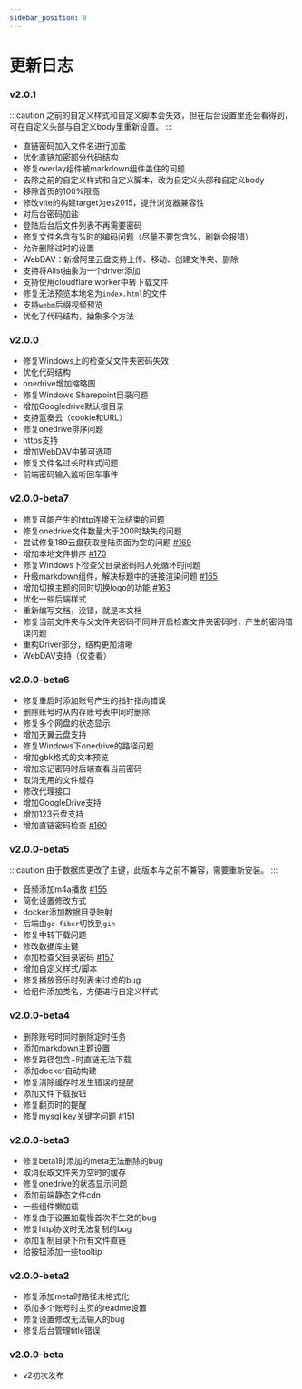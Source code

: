 ```yaml
---
sidebar_position: 8
---
```


# 更新日志

### v2.0.1
:::caution
之前的自定义样式和自定义脚本会失效，但在后台设置里还会看得到，可在自定义头部与自定义body里重新设置。
:::
- 直链密码加入文件名进行加盐
- 优化直链加密部分代码结构
- 修复overlay组件被markdown组件盖住的问题
- 去除之前的自定义样式和自定义脚本，改为自定义头部和自定义body
- 移除首页的100%限高
- 修改vite的构建target为es2015，提升浏览器兼容性
- 对后台密码加盐
- 登陆后台后文件列表不再需要密码
- 修复文件名含有%时的编码问题（尽量不要包含%，刷新会报错）
- 允许删除过时的设置
- WebDAV：新增阿里云盘支持上传、移动、创建文件夹、删除
- 支持将Alist抽象为一个driver添加
- 支持使用cloudflare worker中转下载文件
- 修复无法预览本地名为`index.html`的文件
- 支持`webm`后缀视频预览
- 优化了代码结构，抽象多个方法

### v2.0.0
- 修复Windows上的检查父文件夹密码失效
- 优化代码结构
- onedrive增加缩略图
- 修复Windows Sharepoint目录问题
- 增加Googledrive默认根目录
- 支持蓝奏云（cookie和URL）
- 修复onedrive排序问题
- https支持
- 增加WebDAV中转可选项
- 修复文件名过长时样式问题
- 前端密码输入监听回车事件

### v2.0.0-beta7
- 修复可能产生的http连接无法结束的问题
- 修复onedrive文件数量大于200时缺失的问题
- 尝试修复189云盘获取登陆页面为空的问题 [#169](https://github.com/Xhofe/alist/issues/169)
- 增加本地文件排序 [#170](https://github.com/Xhofe/alist/issues/170)
- 修复Windows下检查父目录密码陷入死循环的问题
- 升级markdown组件，解决标题中的链接渲染问题 [#165](https://github.com/Xhofe/alist/issues/165)
- 增加切换主题的同时切换logo的功能 [#163](https://github.com/Xhofe/alist/issues/163)
- 优化一些后端样式
- 重新编写文档，没错，就是本文档
- 修复当前文件夹与父文件夹密码不同并开启检查文件夹密码时，产生的密码错误问题
- 重构Driver部分，结构更加清晰
- WebDAV支持（仅查看）

### v2.0.0-beta6
- 修复重启时添加账号产生的指针指向错误
- 删除账号时从内存账号表中同时删除
- 修复多个网盘的状态显示
- 增加天翼云盘支持
- 修复Windows下onedrive的路径问题
- 增加gbk格式的文本预览
- 增加忘记密码时后端查看当前密码
- 取消无用的文件缓存
- 修改代理接口
- 增加GoogleDrive支持
- 增加123云盘支持
- 增加直链密码检查 [#160](https://github.com/Xhofe/alist/issues/160)

### v2.0.0-beta5
:::caution
由于数据库更改了主键，此版本与之前不兼容，需要重新安装。
:::
- 音频添加m4a播放 [#155](https://github.com/Xhofe/alist/issues/155)
- 简化设置修改方式
- docker添加数据目录映射
- 后端由`go-fiber`切换到`gin`
- 修复中转下载问题
- 修改数据库主键
- 添加检查父目录密码 [#157](https://github.com/Xhofe/alist/issues/157)
- 增加自定义样式/脚本
- 修复播放音乐时列表未过滤的bug
- 给组件添加类名，方便进行自定义样式

### v2.0.0-beta4
- 删除账号时同时删除定时任务
- 添加markdown主题设置
- 修复路径包含+时直链无法下载
- 添加docker自动构建
- 修复清除缓存时发生错误的提醒
- 添加文件下载按钮
- 修复翻页时的提醒
- 修复mysql key关键字问题 [#151](https://github.com/Xhofe/alist/issues/151)

### v2.0.0-beta3
- 修复beta1时添加的meta无法删除的bug
- 取消获取文件夹为空时的缓存
- 修复onedrive的状态显示问题
- 添加前端静态文件cdn
- 一些组件懒加载
- 修复由于设置加载慢首次不生效的bug
- 修复http协议时无法复制的bug
- 添加复制目录下所有文件直链
- 给按钮添加一些tooltip

### v2.0.0-beta2
- 修复添加meta时路径未格式化
- 添加多个账号时主页的readme设置
- 修复设置修改无法输入的bug
- 修复后台管理title错误

### v2.0.0-beta
- v2初次发布